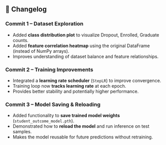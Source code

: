 ## 📌 Changelog  

### Commit 1 – Dataset Exploration  
- Added **class distribution plot** to visualize Dropout, Enrolled, Graduate counts.  
- Added **feature correlation heatmap** using the original DataFrame (instead of NumPy arrays).  
- Improves understanding of dataset balance and feature relationships.  

### Commit 2 – Training Improvements  
- Integrated a **learning rate scheduler** (`StepLR`) to improve convergence.  
- Training loop now **tracks learning rate** at each epoch.  
- Provides better stability and potentially higher performance.  

### Commit 3 – Model Saving & Reloading  
- Added functionality to **save trained model weights** (`student_outcome_model.pth`).  
- Demonstrated how to **reload the model** and run inference on test samples.  
- Makes the model reusable for future predictions without retraining.  

 
